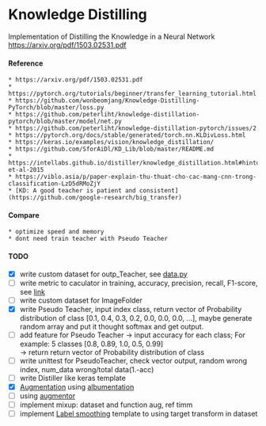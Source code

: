 # Knowledge Distilling
Implementation of Distilling the Knowledge in a Neural Network https://arxiv.org/pdf/1503.02531.pdf

#### Reference
    * https://arxiv.org/pdf/1503.02531.pdf
    * https://pytorch.org/tutorials/beginner/transfer_learning_tutorial.html
    * https://github.com/wonbeomjang/Knowledge-Distilling-PyTorch/blob/master/loss.py
    * https://github.com/peterliht/knowledge-distillation-pytorch/blob/master/model/net.py
    * https://github.com/peterliht/knowledge-distillation-pytorch/issues/2
    * https://pytorch.org/docs/stable/generated/torch.nn.KLDivLoss.html
    * https://keras.io/examples/vision/knowledge_distillation/
    * https://github.com/SforAiDl/KD_Lib/blob/master/README.md
    * https://intellabs.github.io/distiller/knowledge_distillation.html#hinton-et-al-2015
    * https://viblo.asia/p/paper-explain-thu-thuat-cho-cac-mang-cnn-trong-classification-LzD5dRMoZjY
    * [KD: A good teacher is patient and consistent](https://github.com/google-research/big_transfer)

#### Compare
    * optimize speed and memory
    * dont need train teacher with Pseudo Teacher


#### TODO
- [x] write custom dataset for outp_Teacher, see [data.py](https://github.com/watson21/Knowledge-Distillation/blob/main/data.py#L74)
- [ ] write metric to caculator in training, accuracy, precision, recall, F1-score, see [link](https://machinelearningcoban.com/2017/08/31/evaluation/)
- [ ] write custom dataset for ImageFolder
- [x] write Pseudo Teacher, input index class, return vector of Probability distribution of class [0.1, 0.4, 0.3, 0.2, 0.0, 0.0, 0.0, ...], maybe generate random array and put it thought softmax and get output.
- [ ] add feature for Pseudo Teacher
    -> input accuracy for each class; For example: 5 classes [0.8, 0.89, 1.0, 0.5, 0.99]   
    -> return return vector of Probability distribution of class
- [ ] write unittest for PseudoTeacher, check vector output, random wrong index, num_data wrong/total data(1.-acc)
- [ ] write Distiller like keras template
- [x] [Augmentation](https://journalofbigdata.springeropen.com/articles/10.1186/s40537-019-0197-0) using [albumentation](https://github.com/albumentations-team/albumentations) 
- [ ] using [augmentor](https://github.com/mdbloice/Augmentor)
- [ ] implement mixup: dataset and function aug, ref timm
- [ ] implement [Label smoothing](https://github.com/seominseok0429/label-smoothing-visualization-pytorch.git) template to using target transform in dataset
